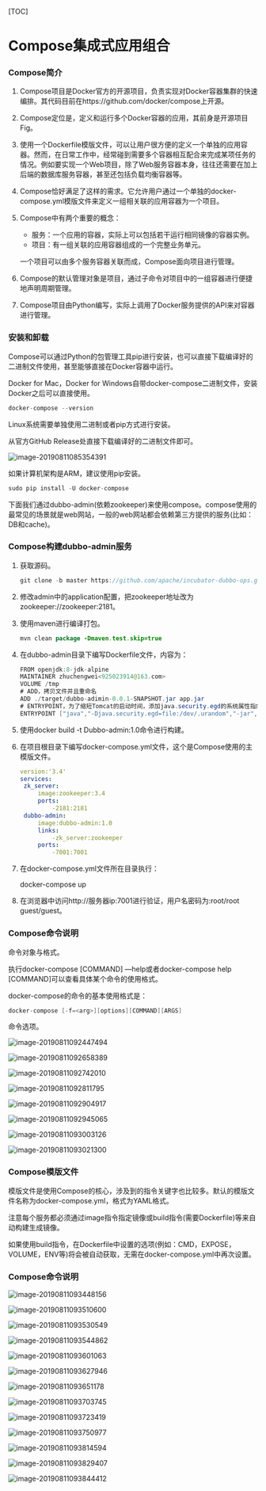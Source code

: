 [TOC]

# Compose集成式应用组合

### Compose简介

1. Compose项目是Docker官方的开源项目，负责实现对Docker容器集群的快速编排。其代码目前在https://github.com/docker/compose上开源。

2. Compose定位是，定义和运行多个Docker容器的应用，其前身是开源项目Fig。

3. 使用一个Dockerfile模版文件，可以让用户很方便的定义一个单独的应用容器。然而，在日常工作中，经常碰到需要多个容器相互配合来完成某项任务的情况。例如要实现一个Web项目，除了Web服务容器本身，往往还需要在加上后端的数据库服务容器，甚至还包括负载均衡容器等。

4. Compose恰好满足了这样的需求。它允许用户通过一个单独的docker-compose.yml模版文件来定义一组相关联的应用容器为一个项目。

5. Compose中有两个重要的概念：

   * 服务：一个应用的容器，实际上可以包括若干运行相同镜像的容器实例。
   * 项目：有一组关联的应用容器组成的一个完整业务单元。

   一个项目可以由多个服务容器关联而成，Compose面向项目进行管理。

6. Compose的默认管理对象是项目，通过子命令对项目中的一组容器进行便捷地声明周期管理。

7. Compose项目由Python编写，实际上调用了Docker服务提供的API来对容器进行管理。

### 安装和卸载

Compose可以通过Python的包管理工具pip进行安装，也可以直接下载编译好的二进制文件使用，甚至能够直接在Docker容器中运行。

Docker for Mac，Docker for Windows自带docker-compose二进制文件，安装Docker之后可以直接使用。

```java
docker-compose --version
```

Linux系统需要单独使用二进制或者pip方式进行安装。

从官方GitHub Release处直接下载编译好的二进制文件即可。

![image-20190811085354391](assets/image-20190811085354391.png)

如果计算机架构是ARM，建议使用pip安装。

```java
sudo pip install -U docker-compose
```

下面我们通过dubbo-admin(依赖zookeeper)来使用compose。compose使用的最常见的场景就是web网站，一般的web网站都会依赖第三方提供的服务(比如：DB和cache)。

### Compose构建dubbo-admin服务

1. 获取源码。

   ```java
   git clone -b master https://github.com/apache/incubator-dubbo-ops.git
   ```

2. 修改admin中的application配置，把zookeeper地址改为zookeeper://zookeeper:2181。

3. 使用maven进行编译打包。

   ```java
   mvn clean package -Dmaven.test.skip=true
   ```

4. 在dubbo-admin目录下编写Dockerfile文件，内容为：

   ```java
   FROM openjdk:8-jdk-alpine
   MAINTAINER zhuchengwei<925023914@163.com>
   VOLUME /tmp
   # ADD，拷贝文件并且重命名
   ADD ./target/dubbo-adimin-0.0.1-SNAPSHOT.jar app.jar
   # ENTRYPOINT，为了缩短Tomcat的启动时间，添加java.security.egd的系统属性指向/dev/urandom作为ENTRYPOINT
   ENTRYPOINT ["java","-Djava.security.egd=file:/dev/.urandom","-jar","/app.jar"]
   ```

5. 使用docker build -t Dubbo-admin:1.0命令进行构建。

6. 在项目根目录下编写docker-compose.yml文件，这个是Compose使用的主模版文件。

   ```yaml
   version:'3.4'
   services:
   	zk_server:
   		image:zookeeper:3.4
   		ports:
   			-2181:2181
   	dubbo-admin:
   		image:dubbo-admin:1.0
   		links:
   			-zk_server:zookeeper
   		ports:
   			-7001:7001
   ```

7. 在docker-compose.yml文件所在目录执行：

   docker-compose up

8. 在浏览器中访问http://服务器ip:7001进行验证，用户名密码为:root/root guest/guest。

### Compose命令说明

命令对象与格式。

执行docker-compose [COMMAND] —help或者docker-compose help [COMMAND]可以查看具体某个命令的使用格式。

docker-compose的命令的基本使用格式是：

```java
docker-compose [-f=<arg>][options][COMMAND][ARGS]
```

命令选项。

![image-20190811092447494](assets/image-20190811092447494.png)

![image-20190811092658389](assets/image-20190811092658389.png)

![image-20190811092742010](assets/image-20190811092742010.png)

![image-20190811092811795](assets/image-20190811092811795.png)

![image-20190811092904917](assets/image-20190811092904917.png)

![image-20190811092945065](assets/image-20190811092945065.png)

![image-20190811093003126](assets/image-20190811093003126.png)

![image-20190811093021300](assets/image-20190811093021300.png)

### Compose模版文件

模版文件是使用Compose的核心，涉及到的指令关键字也比较多。默认的模版文件名称为docker-compose.yml，格式为YAML格式。

注意每个服务都必须通过image指令指定镜像或build指令(需要Dockerfile)等来自动构建生成镜像。

如果使用build指令，在Dockerfile中设置的选项(例如：CMD，EXPOSE，VOLUME，ENV等)将会被自动获取，无需在docker-compose.yml中再次设置。

### Compose命令说明

![image-20190811093448156](assets/image-20190811093448156.png)

![image-20190811093510600](assets/image-20190811093510600.png)

![image-20190811093530549](assets/image-20190811093530549.png)

![image-20190811093544862](assets/image-20190811093544862.png)

![image-20190811093601063](assets/image-20190811093601063.png)

![image-20190811093627946](assets/image-20190811093627946.png)

![image-20190811093651178](assets/image-20190811093651178.png)

![image-20190811093703745](assets/image-20190811093703745.png)

![image-20190811093723419](assets/image-20190811093723419.png)

![image-20190811093750977](assets/image-20190811093750977.png)

![image-20190811093814594](assets/image-20190811093814594.png)

![image-20190811093829407](assets/image-20190811093829407.png)

![image-20190811093844412](assets/image-20190811093844412.png)

